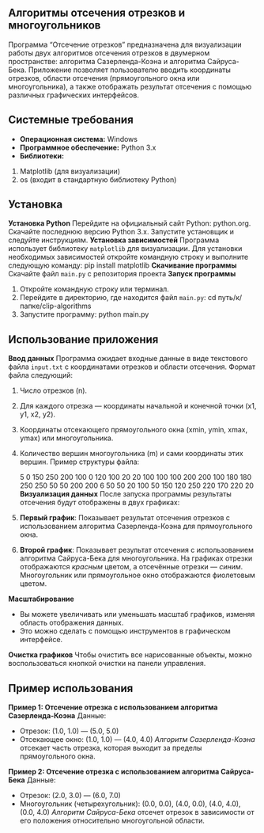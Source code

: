 ## Алгоритмы отсечения отрезков и многоугольников 
Программа “Отсечение отрезков” предназначена для визуализации работы двух алгоритмов отсечения отрезков в двумерном пространстве: алгоритма Сазерленда-Коэна и алгоритма Сайруса-Бека. Приложение позволяет пользователю вводить координаты отрезков, области отсечения (прямоугольного окна или многоугольника), а также отображать результат отсечения с помощью различных графических интерфейсов.

## Системные требования
* **Операционная система:** Windows
* **Программное обеспечение:** Python 3.x
* **Библиотеки:**
1. Matplotlib (для визуализации)
2. os (входит в стандартную библиотеку Python)
   
## Установка
 **Установка Python**
Перейдите на официальный сайт Python: python.org.
Скачайте последнюю версию Python 3.x.
Запустите установщик и следуйте инструкциям.
**Установка зависимостей**
Программа использует библиотеку `matplotlib` для визуализации. Для установки необходимых зависимостей откройте командную строку и выполните следующую команду:
    pip install matplotlib
**Скачивание программы**
Скачайте файл `main.py` с репозитория проекта
**Запуск программы**
1. Откройте командную строку или терминал.
2. Перейдите в директорию, где находится файл `main.py`:
    cd путь/к/папке/clip-algorithms
3. Запустите программу:
    python main.py
## Использование приложения
**Ввод данных**
Программа ожидает входные данные в виде текстового файла `input.txt` с координатами отрезков и области отсечения. Формат файла следующий:

1. Число отрезков (n).
2. Для каждого отрезка — координаты начальной и конечной точки (x1, y1, x2, y2).
3. Координаты отсекающего прямоугольного окна (xmin, ymin, xmax, ymax) или многоугольника.
4. Количество вершин многоугольника (m) и сами координаты этих вершин.
Пример структуры файла:

    5
    0 150 250 200
    100 0 120 100
    20 20 100 100
    100 200 200 100
    180 180 250 250
    50 50 200 200
    6
    50 50 
    20 100 
    50 150 
    120 250 
    220 170 
    220 20
**Визуализация данных**
После запуска программы результаты отсечения будут отображены в двух графиках:

1. **Первый график**: Показывает результат отсечения отрезков с использованием алгоритма Сазерленда-Коэна для прямоугольного окна.
2. **Второй график**: Показывает результат отсечения с использованием алгоритма Сайруса-Бека для многоугольника.
На графиках отрезки отображаются *красным* цветом, а отсечённые отрезки — *синим*. Многоугольник или прямоугольное окно отображаются фиолетовым цветом.

**Масштабирование**
* Вы можете увеличивать или уменьшать масштаб графиков, изменяя область отображения данных.
* Это можно сделать с помощью инструментов в графическом интерфейсе.
  
**Очистка графиков**
Чтобы очистить все нарисованные объекты, можно воспользоваться кнопкой очистки на панели управления.

## Пример использования
**Пример 1: Отсечение отрезка с использованием алгоритма Сазерленда-Коэна**
Данные:

* Отрезок: (1.0, 1.0) — (5.0, 5.0)
* Отсекающее окно: (1.0, 1.0) — (4.0, 4.0)
*Алгоритм Сазерленда-Коэна* отсекает часть отрезка, которая выходит за пределы прямоугольного окна.

**Пример 2: Отсечение отрезка с использованием алгоритма Сайруса-Бека**
Данные:

* Отрезок: (2.0, 3.0) — (6.0, 7.0)
* Многоугольник (четырехугольник): (0.0, 0.0), (4.0, 0.0), (4.0, 4.0), (0.0, 4.0)
*Алгоритм Сайруса-Бека* отсечет отрезок в зависимости от его положения относительно многоугольной области.
